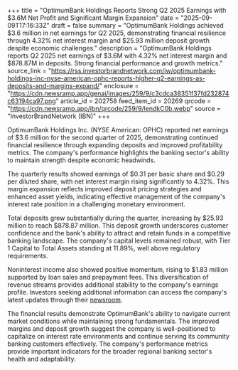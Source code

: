 +++
title = "OptimumBank Holdings Reports Strong Q2 2025 Earnings with $3.6M Net Profit and Significant Margin Expansion"
date = "2025-09-09T17:16:33Z"
draft = false
summary = "OptimumBank Holdings achieved $3.6 million in net earnings for Q2 2025, demonstrating financial resilience through 4.32% net interest margin and $25.93 million deposit growth despite economic challenges."
description = "OptimumBank Holdings reports Q2 2025 net earnings of $3.6M with 4.32% net interest margin and $878.87M in deposits. Strong financial performance and growth metrics."
source_link = "https://rss.investorbrandnetwork.com/iw/optimumbank-holdings-inc-nyse-american-ophc-reports-higher-q2-earnings-as-deposits-and-margins-expand/"
enclosure = "https://cdn.newsramp.app/genai/images/259/9/c3cdca38351f37fd232874c63194ca97.png"
article_id = 202758
feed_item_id = 20269
qrcode = "https://cdn.newsramp.app/ibn/qrcode/259/9/lendkC0b.webp"
source = "InvestorBrandNetwork (IBN)"
+++

<p>OptimumBank Holdings Inc. (NYSE American: OPHC) reported net earnings of $3.6 million for the second quarter of 2025, demonstrating continued financial resilience through expanding deposits and improved profitability metrics. The company's performance highlights the banking sector's ability to maintain strength despite economic headwinds.</p><p>The quarterly results showed earnings of $0.31 per basic share and $0.29 per diluted share, with net interest margin rising significantly to 4.32%. This margin expansion reflects improved deposit pricing strategies and enhanced asset yields, indicating effective management of the company's interest rate position in a challenging monetary environment.</p><p>Total deposits grew substantially during the quarter, increasing by $25.93 million to reach $878.87 million. This deposit growth underscores customer confidence and the bank's ability to attract and retain funds in a competitive banking landscape. The company's capital levels remained robust, with Tier 1 Capital to Total Assets standing at 11.89%, well above regulatory requirements.</p><p>Noninterest income also showed positive momentum, rising to $1.83 million supported by loan sales and prepayment fees. This diversification of revenue streams provides additional stability to the company's earnings profile. Investors seeking additional information can access the company's latest updates through their <a href="https://www.optimumbank.com/newsroom" rel="nofollow" target="_blank">newsroom</a>.</p><p>The financial results demonstrate OptimumBank's ability to navigate current market conditions while maintaining strong fundamentals. The improved margins and deposit growth suggest the company is well-positioned to capitalize on interest rate environments and continue serving its community banking customers effectively. The company's performance metrics provide important indicators for the broader regional banking sector's health and adaptability.</p>